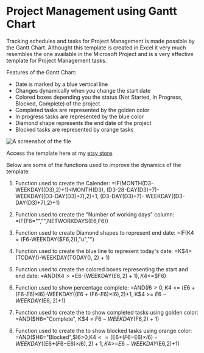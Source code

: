 # Project Management using Gantt Chart

Tracking schedules and tasks for Project Management is made possible by the Gantt Chart. Althought this template is created in Excel it very much resembles the one available 
in the Microsoft Project and is a very effective template for Project Management tasks. 

Features of the Gantt Chart:
- Date is marked by a blue vertical line
- Changes dynamically when you change the start date
- Colored boxes depending you the status (Not Started, In Progress, Blocked, Complete) of the project
- Completed tasks are represented by the golden color
- In progress tasks are represented by the blue  color
- Diamond shape represents the end date of the project
- Blocked tasks are represented by orange tasks

![A screenshot of the file](https://drive.google.com/file/d/1Ob1bn-vcjLU18e1TjjUTgr2oLtOIWRoc/view?usp=sharing 'A screenshot of the file')

Access the template here at my <a href="https://www.etsy.com/in-en/listing/1384860117/project-management-using-gantt-chart?click_key=ce90a5b24819b222cb730d5e899e013fd508915e%3A1384860117&click_sum=9b60db21&ref=shop_home_active_1&clickFromShopCard=1" target="_blank">etsy store</a>.

Below are some of the functions used to improve the dynamics of the template:
1. Function used to create the Calender:
=IF(MONTH(D3-WEEKDAY((D3),2)+1)<MONTH(D3), (D3-28-DAY(D3)+7)- WEEKDAY((D3-DAY(D3)+7),2)+1, (D3-DAY(D3)+7)- WEEKDAY((D3-DAY(D3)+7),2)+1)

2. Function used to create the "Number of working days" column:
=IF(F6="","",NETWORKDAYS(E6,F6))

3. Function used to create Diamond shapes to represent end date:
=IF(K$4=($F6-WEEKDAY($F6,2)),"u","")

4. Function used to create the blue line to represent today's date:
=K$4=(TODAY()-WEEKDAY(TODAY(), 2) + 1)

5. Function used to create the colored boxes representing the start and end date:
=AND(K$4>=$E6-(WEEKDAY($E6, 2)+1),K$4<=$F6)

6. Function used to show percentage complete:
=AND($I6>0, K$4 <= ($E6+($F6-$E6)×$I6)-WEEKDAY(($E6+($F6-$E6)×$I6),2)+1, K$4 >= $E6-WEEKDAY($E6, 2)+1)

7. Function used to create the to show completed tasks using golden color:
=AND($H6="Complete", K$4 = $F6 - WEEKDAY($F6,2) + 1)

8. Function used to create the to show blocked tasks using orange color:
=AND($H6="Blocked",$I6>0,K$4<=($E6+($F6-$E6)×$I6)-WEEKDAY(($E6+($F6-$E6)×$I6),2)+1,K$4>=$E6-WEEKDAY($E6,2)+1)
